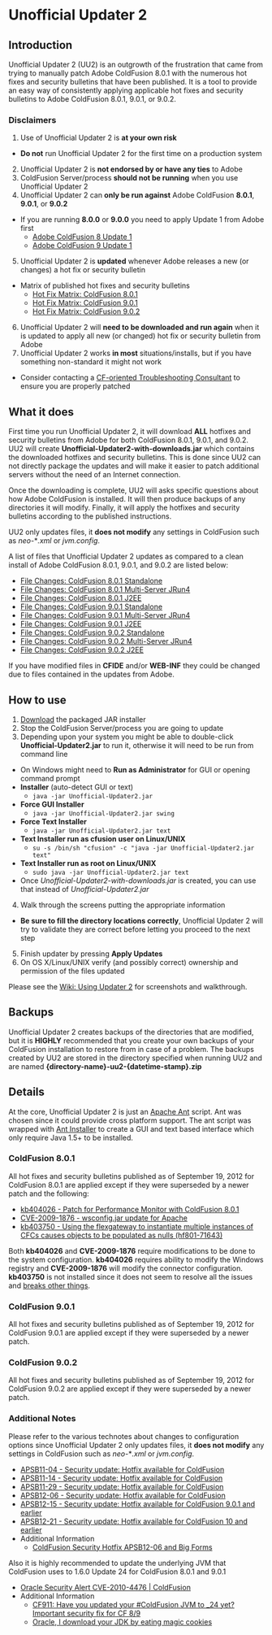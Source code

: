 # Unofficial Updater 2

## Introduction
Unofficial Updater 2 (UU2) is an outgrowth of the frustration that came from 
trying to manually patch Adobe ColdFusion 8.0.1 with the numerous hot fixes 
and security bulletins that have been published. It is a tool to provide 
an easy way of consistently applying applicable hot fixes and security 
bulletins to Adobe ColdFusion 8.0.1, 9.0.1, or 9.0.2.

### Disclaimers
1. Use of Unofficial Updater 2 is **at your own risk**
 - **Do not** run Unofficial Updater 2 for the first time on a production system
2. Unofficial Updater 2 is **not endorsed by or have any ties** to Adobe
3. ColdFusion Server/process **should not be running** when you use Unofficial Updater 2
4. Unofficial Updater 2 can **only be run against** Adobe ColdFusion **8.0.1**, **9.0.1**, or **9.0.2**
 - If you are running **8.0.0** or **9.0.0** you need to apply Update 1 from Adobe first
     - [Adobe ColdFusion 8 Update 1](http://kb2.adobe.com/cps/403/kb403277.html)
     - [Adobe ColdFusion 9 Update 1](http://kb2.adobe.com/cps/849/cpsid_84973.html)
5. Unofficial Updater 2 is **updated** whenever Adobe releases a new (or changes) a hot fix or security bulletin
 - Matrix of published hot fixes and security bulletins
     - [Hot Fix Matrix: ColdFusion 8.0.1](https://github.com/dcepler/unofficial-updater2/blob/master/cf801-hotfix-matrix.pdf?raw=true)
     - [Hot Fix Matrix: ColdFusion 9.0.1](https://github.com/dcepler/unofficial-updater2/blob/master/cf901-hotfix-matrix.pdf?raw=true)    
     - [Hot Fix Matrix: ColdFusion 9.0.2](https://github.com/dcepler/unofficial-updater2/blob/master/cf902-hotfix-matrix.pdf?raw=true)    
6. Unofficial Updater 2 will **need to be downloaded and run again** when it is updated to apply all new (or changed) hot fix or security bulletin from Adobe
7. Unofficial Updater 2 works **in most** situations/installs, but if you have something non-standard it might not work
 - Consider contacting a [CF-oriented Troubleshooting Consultant](http://www.cf411.com/cfconsult) to ensure you are properly patched

## What it does
First time you run Unofficial Updater 2, it will download **ALL** hotfixes and
security bulletins from Adobe for both ColdFusion 8.0.1, 9.0.1, and 9.0.2. UU2 will 
create **Unofficial-Updater2-with-downloads.jar** which contains the 
downloaded hotfixes and security bulletins. This is done since UU2 
can not directly package the updates and will make it easier to patch 
additional servers without the need of an Internet connection.

Once the downloading is complete, UU2 will asks specific questions about how 
Adobe ColdFusion is installed. It will then produce backups of any directories
it will modify. Finally, it will apply the hotfixes and security bulletins 
according to the published instructions.

UU2 only updates files, it **does not modify** any settings in ColdFusion 
such as *neo-***.xml* or *jvm.config*.

A list of files that Unofficial Updater 2 updates as compared to a clean 
install of Adobe ColdFusion 8.0.1, 9.0.1, and 9.0.2 are listed below:

 - [File Changes: ColdFusion 8.0.1 Standalone](https://raw.github.com/dcepler/unofficial-updater2/master/uu2-cf801-standalone-filechanges.txt) 
 - [File Changes: ColdFusion 8.0.1 Multi-Server JRun4](https://raw.github.com/dcepler/unofficial-updater2/master/uu2-cf801-jrun-filechanges.txt) 
 - [File Changes: ColdFusion 8.0.1 J2EE](https://raw.github.com/dcepler/unofficial-updater2/master/uu2-cf801-j2ee-filechanges.txt) 
 - [File Changes: ColdFusion 9.0.1 Standalone](https://raw.github.com/dcepler/unofficial-updater2/master/uu2-cf901-standalone-filechanges.txt) 
 - [File Changes: ColdFusion 9.0.1 Multi-Server JRun4](https://raw.github.com/dcepler/unofficial-updater2/master/uu2-cf901-jrun-filechanges.txt) 
 - [File Changes: ColdFusion 9.0.1 J2EE](https://raw.github.com/dcepler/unofficial-updater2/master/uu2-cf901-j2ee-filechanges.txt) 
 - [File Changes: ColdFusion 9.0.2 Standalone](https://raw.github.com/dcepler/unofficial-updater2/master/uu2-cf902-standalone-filechanges.txt) 
 - [File Changes: ColdFusion 9.0.2 Multi-Server JRun4](https://raw.github.com/dcepler/unofficial-updater2/master/uu2-cf902-jrun-filechanges.txt) 
 - [File Changes: ColdFusion 9.0.2 J2EE](https://raw.github.com/dcepler/unofficial-updater2/master/uu2-cf902-j2ee-filechanges.txt) 
 
If you have modified files in **CFIDE** and/or **WEB-INF** they could be changed due to files contained in the updates from Adobe.

## How to use
1. [Download](https://github.com/downloads/dcepler/unofficial-updater2/Unofficial-Updater2.jar) the packaged JAR installer
2. Stop the ColdFusion Server/process you are going to update
3. Depending upon your system you might be able to double-click **Unofficial-Updater2.jar** to run it, otherwise it will need to be run from command line
 - On Windows might need to **Run as Administrator** for GUI or opening command prompt
 - **Installer** (auto-detect GUI or text)
      - `java -jar Unofficial-Updater2.jar`
 - **Force GUI Installer** 
      - `java -jar Unofficial-Updater2.jar swing`
 - **Force Text Installer** 
      - `java -jar Unofficial-Updater2.jar text`
 - **Text Installer run as cfusion user on Linux/UNIX**
      - `su -s /bin/sh "cfusion" -c "java -jar Unofficial-Updater2.jar text"`
 - **Text Installer run as root on Linux/UNIX**
      - `sudo java -jar Unofficial-Updater2.jar text`
 - Once *Unofficial-Updater2-with-downloads.jar* is created, you can use that instead of *Unofficial-Updater2.jar*
4. Walk through the screens putting the appropriate information
 - **Be sure to fill the directory locations correctly**, Unofficial Updater 2 will try to validate they are correct before letting you proceed to the next step
5. Finish updater by pressing **Apply Updates**
6. On OS X/Linux/UNIX verify (and possibly correct) ownership and permission of the files updated

Please see the [Wiki: Using Updater 2](https://github.com/dcepler/unofficial-updater2/wiki/Using-Unofficial-Updater-2) for screenshots and walkthrough.

## Backups
Unofficial Updater 2 creates backups of the directories that are modified, but it is **HIGHLY** recommended that you
create your own backups of your ColdFusion installation to restore from in case of a problem. The backups created by UU2
are stored in the directory specified when running UU2 and are named **{directory-name}-uu2-{datetime-stamp}.zip**

## Details
At the core, Unofficial Updater 2 is just an [Apache Ant](http://ant.apache.org/) script. Ant was chosen 
since it could provide cross platform support. The ant script was 
wrapped with [Ant Installer](http://antinstaller.sourceforge.net/) to create a GUI and text based interface which
only require Java 1.5+ to be installed.  

### ColdFusion 8.0.1
All hot fixes and security bulletins published as of September 19, 2012 for 
ColdFusion 8.0.1 are applied except if they were superseded by a newer 
patch and the following:

 * [kb404026 - Patch for Performance Monitor with ColdFusion 8.0.1](http://kb2.adobe.com/cps/404/kb404026.html)
 * [CVE-2009-1876 - wsconfig.jar update for Apache](http://www.adobe.com/support/security/bulletins/apsb09-12.html)
 * [kb403750 - Using the flexgateway to instantiate multiple instances of CFCs causes objects to be populated as nulls (hf801-71643)](http://kb2.adobe.com/cps/403/kb403750.html)

Both **kb404026** and **CVE-2009-1876** require modifications to be done to the 
system configuration. **kb404026** requires ability to modify the Windows 
registry and **CVE-2009-1876** will modify the connector configuration. 
**kb403750** is not installed since it does not seem to resolve all the issues
and [breaks other things](http://www.mischefamily.com/nathan/index.cfm/2009/10/1/hf80171643-Breaks-Application-Specific-Custom-Tag-Paths).

### ColdFusion 9.0.1
All hot fixes and security bulletins published as of September 19, 2012 for 
ColdFusion 9.0.1 are applied except if they were superseded by a newer 
patch.

### ColdFusion 9.0.2
All hot fixes and security bulletins published as of September 19, 2012 for 
ColdFusion 9.0.2 are applied except if they were superseded by a newer 
patch.

### Additional Notes
Please refer to the various technotes about changes to configuration options 
since Unofficial Updater 2 only updates files, it **does not modify** any 
settings in ColdFusion such as *neo-***.xml* or *jvm.config*.

 * [APSB11-04 - Security update: Hotfix available for ColdFusion](http://www.adobe.com/support/security/bulletins/apsb11-04.html)
 * [APSB11-14 - Security update: Hotfix available for ColdFusion](http://www.adobe.com/support/security/bulletins/apsb11-14.html)
 * [APSB11-29 - Security update: Hotfix available for ColdFusion](http://www.adobe.com/support/security/bulletins/apsb11-29.html)
 * [APSB12-06 - Security update: Hotfix available for ColdFusion](http://www.adobe.com/support/security/bulletins/apsb12-06.html)
 * [APSB12-15 - Security update: Hotfix available for ColdFusion 9.0.1 and earlier](http://www.adobe.com/support/security/bulletins/apsb12-15.html)
 * [APSB12-21 - Security update: Hotfix available for ColdFusion 10 and earlier](http://www.adobe.com/support/security/bulletins/apsb12-21.html)
 * Additional Information
   * [ColdFusion Security Hotfix APSB12-06 and Big Forms](http://www.cutterscrossing.com/index.cfm/2012/3/27/ColdFusion-Security-Hotfix-and-Big-Forms)

Also it is highly recommended to update the underlying JVM that ColdFusion 
uses to 1.6.0 Update 24 for ColdFusion 8.0.1 and 9.0.1

 * [Oracle Security Alert CVE-2010-4476 | ColdFusion](http://kb2.adobe.com/cps/894/cpsid_89440.html)
 * Additional Information
   * [CF911: Have you updated your #ColdFusion JVM to _24 yet? Important security fix for CF 8/9](http://www.carehart.org/blog/client/index.cfm/2011/10/28/CF911-Have-you-updated-your-ColdFusion-JVM-to-24-yet-Important-security-fix-for-CF-89)
   * [Oracle, I download your JDK by eating magic cookies](http://blog.kdecherf.com/2012/04/12/oracle-i-download-your-jdk-by-eating-magic-cookies/)
